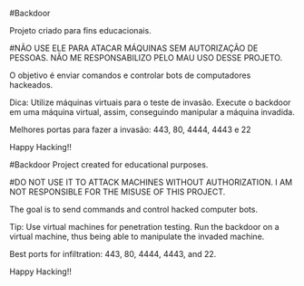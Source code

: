 #Backdoor

Projeto criado para fins educacionais. 

#NÃO USE ELE PARA ATACAR MÁQUINAS SEM AUTORIZAÇÃO DE PESSOAS. NÃO ME RESPONSABILIZO PELO MAU USO DESSE PROJETO. 

O objetivo é enviar comandos e controlar bots de computadores hackeados. 

Dica: Utilize máquinas virtuais para o teste de invasão. Execute o backdoor em uma máquina virtual, assim, conseguindo manipular a máquina invadida. 

Melhores portas para fazer a invasão: 443, 80, 4444, 4443 e 22

Happy Hacking!!

#Backdoor
Project created for educational purposes.

#DO NOT USE IT TO ATTACK MACHINES WITHOUT AUTHORIZATION. I AM NOT RESPONSIBLE FOR THE MISUSE OF THIS PROJECT.

The goal is to send commands and control hacked computer bots.

Tip: Use virtual machines for penetration testing. Run the backdoor on a virtual machine, thus being able to manipulate the invaded machine.

Best ports for infiltration: 443, 80, 4444, 4443, and 22.

Happy Hacking!!